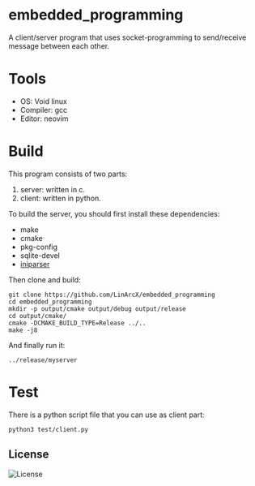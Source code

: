# embedded_programming
A client/server program that uses socket-programming to send/receive message between each other.

# Tools
- OS: Void linux
- Compiler: gcc
- Editor: neovim

# Build
This program consists of two parts:
1. server: written in c.
2. client: written in python.

To build the server, you should first install these dependencies:

- make
- cmake
- pkg-config
- sqlite-devel
- [iniparser](https://github.com/ndevilla/iniparser)

Then clone and build:

```
git clone https://github.com/LinArcX/embedded_programming
cd embedded_programming
mkdir -p output/cmake output/debug output/release
cd output/cmake/
cmake -DCMAKE_BUILD_TYPE=Release ../..
make -j8
```

And finally run it:

`../release/myserver`

# Test
There is a python script file that you can use as client part:

`python3 test/client.py`

## License
![License](https://img.shields.io/github/license/LinArcX/embedded_programming.svg)

